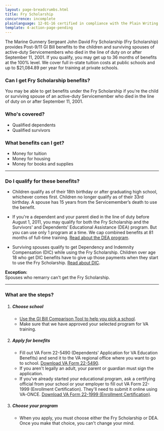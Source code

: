 ```yaml
---
layout: page-breadcrumbs.html
title: Fry Scholarship
concurrence: incomplete
plainlanguage: 12-01-16 certified in compliance with the Plain Writing Act
template: 4-action-page-pending
---
```


The Marine Gunnery Sergeant John David Fry Scholarship (Fry Scholarship) provides Post-9/11 GI Bill benefits to the children and surviving spouses of active-duty Servicemembers who died in the line of duty on or after September 11, 2001. If you qualify, you may get up to 36 months of benefits at the 100% level. We cover full in-state tuition costs at public schools and up to $21,084.89 per year for training at private schools.

<div class="call-out usa-content" markdown="1">

### Can I get Fry Scholarship benefits?
You may be able to get benefits under the Fry Scholarship if you're the child or surviving spouse of an active-duty Servicemember who died in the line of duty on or after September 11, 2001.

### Who's covered?
- Qualified dependents
- Qualified survivors
</div>

### What benefits can I get? 

- Money for tuition
- Money for housing
- Money for books and supplies

-----

### Do I qualify for these benefits? 

- Children qualify as of their 18th birthday or after graduating high school, whichever comes first. Children no longer qualify as of their 33rd birthday. A spouse has 15 years from the Servicemember’s death to use the benefit.

- If you're a dependent and your parent died in the line of duty before August 1, 2011, you may qualify for both the Fry Scholarship and the Survivors' and Dependents' Educational Assistance (DEA) program. But you can use only 1 program at a time. We cap combined benefits at 81 months of full-time training. [Read about the DEA program](/education/gi-bill/survivors-dependent-assistance/dependents-education/).

- Surviving spouses qualify to get Dependency and Indemnity Compensation (DIC) while using the Fry Scholarship. Children over age 18 who get DIC benefits have to give up those payments when they start to use the Fry Scholarship. [Read about DIC](http://www.benefits.va.gov/COMPENSATION/types-dependency_and_indemnity.asp).

**Exception:**<br>
Spouses who remarry can't get the Fry Scholarship.

----

### What are the steps?

<ol class="process">
<li class="step one">
<div markdown="1">

##### Choose school

- [Use the GI Bill Comparison Tool to help you pick a school](/gi-bill-comparison-tool/).
- Make sure that we have approved your selected program for VA training.
</div>
</li>

<li class="step two">
<div markdown="1">

##### Apply for benefits

- Fill out VA Form 22-5490 (Dependents' Application for VA Education Benefits) and send it to the VA regional office where you want to go to school. [Download VA Form 22-5490](http://www.va.gov/vaforms/form_detail.asp?FormNo=22-5490).
- If you aren't legally an adult, your parent or guardian must sign the application.
- If you've already started your educational program, ask a certifying official from your school or your employer to fill out VA Form 22-1999 (Enrollment Certification). They'll need to submit it online using VA-ONCE. [Download VA Form 22-1999 (Enrollment Certification)](http://www.lepsn.org/images/pdfs/VA%20Form%2022-1999%20-%20VA%20Enrollment%20Certification.pdf).
</div>
</li>

<li class="step last three">
<div markdown="1">

##### Choose your program

- When you apply, you must choose either the Fry Scholarship or DEA. Once you make that choice, you can't change your mind.
</div>
</li>

</ol>
